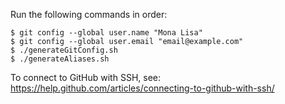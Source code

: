 Run the following commands in order:

```
$ git config --global user.name "Mona Lisa"
$ git config --global user.email "email@example.com"
$ ./generateGitConfig.sh
$ ./generateAliases.sh
```

To connect to GitHub with SSH, see:
https://help.github.com/articles/connecting-to-github-with-ssh/
